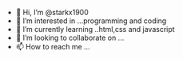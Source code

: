- 👋 Hi, I’m @starkx1900
- 👀 I’m interested in ...programming and coding
- 🌱 I’m currently learning ..html,css and javascript
- 💞️ I’m looking to collaborate on ...
- 📫 How to reach me ...

<!---
starkx1900/starkx1900 is a ✨ special ✨ repository because its `README.md` (this file) appears on your GitHub profile.
You can click the Preview link to take a look at your changes.
--->

